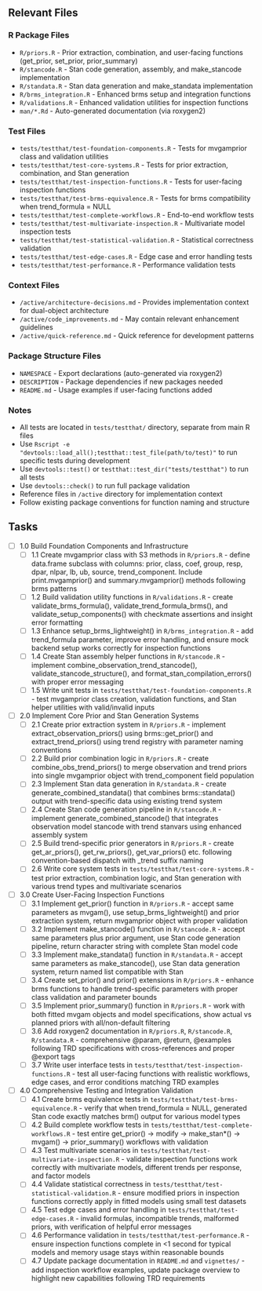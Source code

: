 ## Relevant Files

### R Package Files
- `R/priors.R` - Prior extraction, combination, and user-facing functions (get_prior, set_prior, prior_summary)
- `R/stancode.R` - Stan code generation, assembly, and make_stancode implementation
- `R/standata.R` - Stan data generation and make_standata implementation
- `R/brms_integration.R` - Enhanced brms setup and integration functions
- `R/validations.R` - Enhanced validation utilities for inspection functions
- `man/*.Rd` - Auto-generated documentation (via roxygen2)

### Test Files
- `tests/testthat/test-foundation-components.R` - Tests for mvgamprior class and validation utilities
- `tests/testthat/test-core-systems.R` - Tests for prior extraction, combination, and Stan generation
- `tests/testthat/test-inspection-functions.R` - Tests for user-facing inspection functions
- `tests/testthat/test-brms-equivalence.R` - Tests for brms compatibility when trend_formula = NULL
- `tests/testthat/test-complete-workflows.R` - End-to-end workflow tests
- `tests/testthat/test-multivariate-inspection.R` - Multivariate model inspection tests
- `tests/testthat/test-statistical-validation.R` - Statistical correctness validation
- `tests/testthat/test-edge-cases.R` - Edge case and error handling tests
- `tests/testthat/test-performance.R` - Performance validation tests

### Context Files
- `/active/architecture-decisions.md` - Provides implementation context for dual-object architecture
- `/active/code_improvements.md` - May contain relevant enhancement guidelines
- `/active/quick-reference.md` - Quick reference for development patterns

### Package Structure Files
- `NAMESPACE` - Export declarations (auto-generated via roxygen2)
- `DESCRIPTION` - Package dependencies if new packages needed
- `README.md` - Usage examples if user-facing functions added

### Notes
- All tests are located in `tests/testthat/` directory, separate from main R files
- Use `Rscript -e "devtools::load_all();testthat::test_file(path/to/test)"` to run specific tests during development
- Use `devtools::test()` or `testthat::test_dir("tests/testthat")` to run all tests
- Use `devtools::check()` to run full package validation
- Reference files in `/active` directory for implementation context
- Follow existing package conventions for function naming and structure

## Tasks

- [ ] 1.0 Build Foundation Components and Infrastructure
  - [ ] 1.1 Create mvgamprior class with S3 methods in `R/priors.R` - define data.frame subclass with columns: prior, class, coef, group, resp, dpar, nlpar, lb, ub, source, trend_component. Include print.mvgamprior() and summary.mvgamprior() methods following brms patterns
  - [ ] 1.2 Build validation utility functions in `R/validations.R` - create validate_brms_formula(), validate_trend_formula_brms(), and validate_setup_components() with checkmate assertions and insight error formatting
  - [ ] 1.3 Enhance setup_brms_lightweight() in `R/brms_integration.R` - add trend_formula parameter, improve error handling, and ensure mock backend setup works correctly for inspection functions
  - [ ] 1.4 Create Stan assembly helper functions in `R/stancode.R` - implement combine_observation_trend_stancode(), validate_stancode_structure(), and format_stan_compilation_errors() with proper error messaging
  - [ ] 1.5 Write unit tests in `tests/testthat/test-foundation-components.R` - test mvgamprior class creation, validation functions, and Stan helper utilities with valid/invalid inputs
- [ ] 2.0 Implement Core Prior and Stan Generation Systems
  - [ ] 2.1 Create prior extraction system in `R/priors.R` - implement extract_observation_priors() using brms::get_prior() and extract_trend_priors() using trend registry with parameter naming conventions
  - [ ] 2.2 Build prior combination logic in `R/priors.R` - create combine_obs_trend_priors() to merge observation and trend priors into single mvgamprior object with trend_component field population
  - [ ] 2.3 Implement Stan data generation in `R/standata.R` - create generate_combined_standata() that combines brms::standata() output with trend-specific data using existing trend system
  - [ ] 2.4 Create Stan code generation pipeline in `R/stancode.R` - implement generate_combined_stancode() that integrates observation model stancode with trend stanvars using enhanced assembly system
  - [ ] 2.5 Build trend-specific prior generators in `R/priors.R` - create get_ar_priors(), get_rw_priors(), get_var_priors() etc. following convention-based dispatch with _trend suffix naming
  - [ ] 2.6 Write core system tests in `tests/testthat/test-core-systems.R` - test prior extraction, combination logic, and Stan generation with various trend types and multivariate scenarios
- [ ] 3.0 Create User-Facing Inspection Functions
  - [ ] 3.1 Implement get_prior() function in `R/priors.R` - accept same parameters as mvgam(), use setup_brms_lightweight() and prior extraction system, return mvgamprior object with proper validation
  - [ ] 3.2 Implement make_stancode() function in `R/stancode.R` - accept same parameters plus prior argument, use Stan code generation pipeline, return character string with complete Stan model code
  - [ ] 3.3 Implement make_standata() function in `R/standata.R` - accept same parameters as make_stancode(), use Stan data generation system, return named list compatible with Stan
  - [ ] 3.4 Create set_prior() and prior() extensions in `R/priors.R` - enhance brms functions to handle trend-specific parameters with proper class validation and parameter bounds
  - [ ] 3.5 Implement prior_summary() function in `R/priors.R` - work with both fitted mvgam objects and model specifications, show actual vs planned priors with all/non-default filtering
  - [ ] 3.6 Add roxygen2 documentation in `R/priors.R`, `R/stancode.R`, `R/standata.R` - comprehensive @param, @return, @examples following TRD specifications with cross-references and proper @export tags
  - [ ] 3.7 Write user interface tests in `tests/testthat/test-inspection-functions.R` - test all user-facing functions with realistic workflows, edge cases, and error conditions matching TRD examples
- [ ] 4.0 Comprehensive Testing and Integration Validation
  - [ ] 4.1 Create brms equivalence tests in `tests/testthat/test-brms-equivalence.R` - verify that when trend_formula = NULL, generated Stan code exactly matches brm() output for various model types
  - [ ] 4.2 Build complete workflow tests in `tests/testthat/test-complete-workflows.R` - test entire get_prior() -> modify -> make_stan*() -> mvgam() -> prior_summary() workflows with validation
  - [ ] 4.3 Test multivariate scenarios in `tests/testthat/test-multivariate-inspection.R` - validate inspection functions work correctly with multivariate models, different trends per response, and factor models
  - [ ] 4.4 Validate statistical correctness in `tests/testthat/test-statistical-validation.R` - ensure modified priors in inspection functions correctly apply in fitted models using small test datasets
  - [ ] 4.5 Test edge cases and error handling in `tests/testthat/test-edge-cases.R` - invalid formulas, incompatible trends, malformed priors, with verification of helpful error messages
  - [ ] 4.6 Performance validation in `tests/testthat/test-performance.R` - ensure inspection functions complete in <1 second for typical models and memory usage stays within reasonable bounds
  - [ ] 4.7 Update package documentation in `README.md` and `vignettes/` - add inspection workflow examples, update package overview to highlight new capabilities following TRD requirements